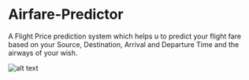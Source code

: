 # Airfare-Predictor

A Flight Price prediction system which helps u to predict your flight fare based on your Source, Destination, Arrival and Departure Time and the airways of your wish.

![alt text](https://english.cdn.zeenews.com/sites/default/files/styles/zm_700x400/public/2022/09/28/1095861-jet-airways-up.jpg)
